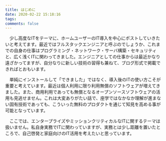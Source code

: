 ```yaml
---
title: はじめに
date: 2020-02-22 15:18:16
tags:
comments: false
---
```

　少し高度なITをテーマに、ホームユーザーのIT導入を中心にポストしていきたいと考えてます。最近ではフルスタックエンジニアと呼ぶのでしょうか、これまでの自身の仕事はプログラミング・ネットワーク・サーバ構築・セキュリティと、広く浅くITに関わってきました。エンジニアとしての仕事からは最近かなり遠ざかってますが、自分なりに新しい技術の習得も兼ねて、ブログ形式で掲載できればとおもいます。
<!-- more -->

　単純にインストールして「できました」ではなく、導入後のITの使い方こそが重要と考えています。最近は個人利用に限り利用無償のソフトウェアが増えてきました。また、商用利用であっても無償となるオープンソースソフトウェアの活用も見逃せません。これは大変ありがたい話で、座学ではなかなか理解が進まない固有技術であっても、こういった無料のプロダクトを通じて知見を高める事が可能となっています。

　ここでは、エンタープライズやミッションクリティカルなITに関するテーマは扱いません。私自身実務でITに関わっていますが、実務とは少し距離を置いたところで、自己啓発と家庭向けのIT活用を考えたいと思っています。
